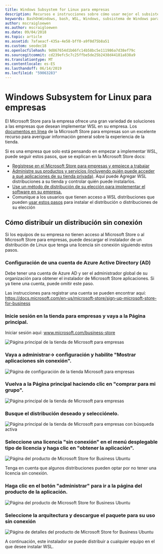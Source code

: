 ```yaml
---
title: Windows Subsystem for Linux para empresas
description: Recursos e instrucciones sobre cómo usar mejor el subsistema de Windows para Linux en un entorno empresarial.
keywords: BashOnWindows, bash, WSL, Windows, subsistema de Windows para Linux, windowssubsystem, Ubuntu, Debian, SuSE, Windows 10, Enterprise, implementación, sin conexión, empaquetado, almacenamiento, distribución, instalación, instalación
author: mscraigloewen
ms.author: mscraigloewen
ms.date: 09/04/2018
ms.topic: article
ms.assetid: 7afaeacf-435a-4e58-bff0-a9f0d75b8a51
ms.custom: seodec18
ms.openlocfilehash: 9d867654d1b66fc14b58bc5e111986a7d38ef79c
ms.sourcegitcommit: cd239efc5c7c25ffbe5de25b2438d44181a838a9
ms.translationtype: MT
ms.contentlocale: es-ES
ms.lasthandoff: 06/14/2019
ms.locfileid: "59063283"
---
```

# <a name="windows-subsystem-for-linux-for-enterprise"></a>Windows Subsystem for Linux para empresas

El Microsoft Store para la empresa ofrece una gran variedad de soluciones a las empresas que desean implementar WSL en su empresa. Los [documentos en línea](https://docs.microsoft.com/en-us/microsoft-store/) de la Microsoft Store para empresas son un excelente recurso para averiguar información general sobre la experiencia de la tienda.

Si es una empresa que solo está pensando en empezar a implementar WSL, puede seguir estos pasos, que se explican en la Microsoft Store docs:

* [Regístrese en el Microsoft Store para empresas y empiece a trabajar](https://docs.microsoft.com/en-us/microsoft-store/sign-up-microsoft-store-for-business-overview)
* [Administre sus productos y servicios (incluyendo quién puede acceder a qué aplicaciones de su tienda privada)](https://docs.microsoft.com/en-us/microsoft-store/manage-apps-microsoft-store-for-business-overview). Aquí puede Agregar WSL distribuciones a su tienda y controlar quién puede instalarlos.
* [Use un método de distribución de su elección para implementar el software en su empresa.](https://docs.microsoft.com/en-us/microsoft-store/distribute-apps-to-your-employees-microsoft-store-for-business)
* Comunique a los usuarios que tienen acceso a WSL distribuciones que pueden [usar estos pasos](https://docs.microsoft.com/en-us/windows/wsl/install-win10) para instalar el distribución o distribuciones de su elección 

## <a name="how-to-distribute-a-distro-offline"></a>Cómo distribuir un distribución sin conexión

Si los equipos de su empresa no tienen acceso al Microsoft Store o al Microsoft Store para empresas, puede descargar el instalador de un distribución de Linux que tenga una licencia sin conexión siguiendo estos pasos. 

### <a name="set-up-an-azure-active-directory-ad-account"></a>Configuración de una cuenta de Azure Active Directory (AD) 

Debe tener una cuenta de Azure AD y ser el administrador global de su organización para obtener el instalador de Microsoft Store aplicaciones. Si ya tiene una cuenta, puede omitir este paso.

Las instrucciones para registrar una cuenta se pueden encontrar aquí: https://docs.microsoft.com/en-us/microsoft-store/sign-up-microsoft-store-for-business

### <a name="sign-into-the-store-for-business-and-go-to-the-homepage"></a>Inicie sesión en la tienda para empresas y vaya a la Página principal.
Iniciar sesión aquí: www.microsoft.com/business-store

![Página principal de la tienda de Microsoft para empresas](media/offlineinstallscreens/1-screen.png)

### <a name="go-to-manage-settings-and-enable-show-offline-apps"></a>Vaya a administrar-> configuración y habilite "Mostrar aplicaciones sin conexión".

![Página de configuración de la tienda Microsoft para empresas](media/offlineinstallscreens/2-screen.png)

### <a name="go-back-to-the-main-page-by-clicking-shop-for-my-group"></a>Vuelva a la Página principal haciendo clic en "comprar para mi grupo".

![Página principal de la tienda de Microsoft para empresas](media/offlineinstallscreens/1-screen.png)

### <a name="search-for-your-desired-distro-and-select-it"></a>Busque el distribución deseado y selecciónelo.

![Página principal de la tienda de Microsoft para empresas con búsqueda activa](media/offlineinstallscreens/3-screen.png)

### <a name="select-an-offline-license-in-the-license-type-dropdown-menu-and-click-get-the-app"></a>Seleccione una licencia "sin conexión" en el menú desplegable tipo de licencia y haga clic en "obtener la aplicación".

![Página del producto de Microsoft Store for Business Ubuntu](media/offlineinstallscreens/4-screen.png)

Tenga en cuenta que algunos distribuciones pueden optar por no tener una licencia sin conexión.

### <a name="click-the-manage-button-to-get-to-the-apps-product-page"></a>Haga clic en el botón "administrar" para ir a la página del producto de la aplicación.

![Página del producto de Microsoft Store for Business Ubuntu](media/offlineinstallscreens/5-screen.png)

### <a name="select-your-architecture-and-download-the-package-for-offline-use"></a>Seleccione la arquitectura y descargue el paquete para su uso sin conexión

![Página de detalles del producto de Microsoft Store for Business Ubuntu](media/offlineinstallscreens/6-screen.png)

A continuación, este instalador se puede distribuir a cualquier equipo en el que desee instalar WSL.